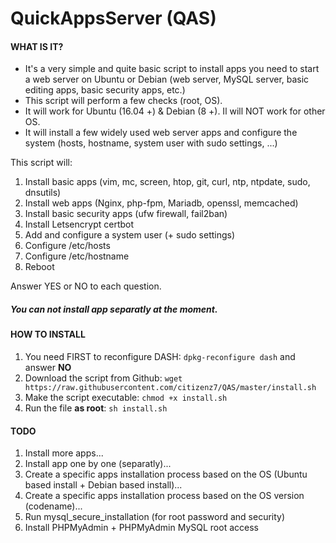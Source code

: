 # QuickAppsServer (QAS)
#### WHAT IS IT?
- It's a very simple and quite basic script to install apps you need to start a web server on Ubuntu or Debian (web server, MySQL server, basic editing apps, basic security apps, etc.)
- This script will perform a few checks (root, OS).
- It will work for Ubuntu (16.04 +) & Debian (8 +). Il will NOT work for other OS.
- It will install a few widely used web server apps and configure the system (hosts, hostname, system user with sudo settings, ...)

This script will:
1. Install basic apps (vim, mc, screen, htop, git, curl, ntp, ntpdate, sudo, dnsutils)
2. Install web apps (Nginx, php-fpm, Mariadb, openssl, memcached)
3. Install basic security apps (ufw firewall, fail2ban)
4. Install Letsencrypt certbot
5. Add and configure a system user (+ sudo settings)
6. Configure /etc/hosts
7. Configure /etc/hostname
8. Reboot

Answer YES or NO to each question.

##### You can not install app separatly at the moment.

#### HOW TO INSTALL
1. You need FIRST to reconfigure DASH: 
``dpkg-reconfigure dash``
and answer **NO**
2. Download the script from Github:
``wget https://raw.githubusercontent.com/citizenz7/QAS/master/install.sh``
3. Make the script executable:
``chmod +x install.sh``
4. Run the file **as root**:
``sh install.sh``

#### TODO
1. Install more apps...
2. Install app one by one (separatly)...
3. Create a specific apps installation process based on the OS (Ubuntu based install + Debian based install)...
4. Create a specific apps installation process based on the OS version (codename)...
5. Run mysql_secure_installation (for root password and security)
6. Install PHPMyAdmin + PHPMyAdmin MySQL root access

